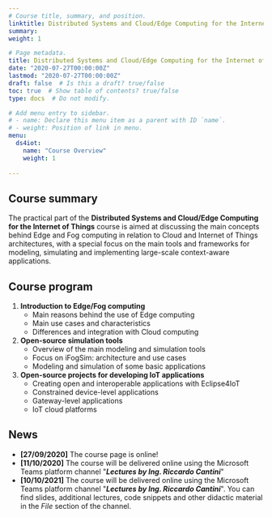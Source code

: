 ```yaml
---
# Course title, summary, and position.
linktitle: Distributed Systems and Cloud/Edge Computing for the Internet of Things
summary:
weight: 1

# Page metadata.
title: Distributed Systems and Cloud/Edge Computing for the Internet of Things
date: "2020-07-27T00:00:00Z"
lastmod: "2020-07-27T00:00:00Z"
draft: false  # Is this a draft? true/false
toc: true  # Show table of contents? true/false
type: docs  # Do not modify.

# Add menu entry to sidebar.
# - name: Declare this menu item as a parent with ID `name`.
# - weight: Position of link in menu.
menu: 
  ds4iot:
    name: "Course Overview"
    weight: 1
  
---
```


## Course summary

 The practical part of the **Distributed Systems and Cloud/Edge Computing for the Internet of Things** course is aimed at discussing the main concepts behind Edge and Fog computing in relation to Cloud and Internet of Things architectures, with a special focus on the main tools and frameworks for modeling, simulating and implementing large-scale context-aware applications.


## Course program

1.	**Introduction to Edge/Fog computing**
	-	Main reasons behind the use of Edge computing
	-	Main use cases and characteristics
	-	Differences and integration with Cloud computing
2.	**Open-source simulation tools**
	-	Overview of the main modeling and simulation tools
	-	Focus on iFogSim: architecture and use cases
	-	Modeling and simulation of some basic applications
3.	**Open-source projects for developing IoT applications**
	-	Creating open and interoperable applications with Eclipse4IoT
	-	Constrained device-level applications
	-	Gateway-level applications
	-	IoT cloud platforms


## News
- **[27/09/2020]** The course page is online!
- **[11/10/2020]** The course will be delivered online using the Microsoft Teams platform channel "***Lectures by Ing. Riccardo Cantini***"
- **[10/10/2021]** The course will be delivered online using the Microsoft Teams platform channel "***Lectures by Ing. Riccardo Cantini***". You can find slides, additional lectures, code snippets and other didactic material in the *File* section of the channel.  

